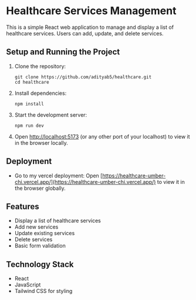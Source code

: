 # Healthcare Services Management

This is a simple React web application to manage and display a list of healthcare services. Users can add, update, and delete services.

## Setup and Running the Project

1. Clone the repository:
   ```
   git clone https://github.com/adityab5/healthcare.git
   cd healthcare
   ```

2. Install dependencies:
   ```
   npm install
   ```

3. Start the development server:
   ```
   npm run dev
   ```

4. Open [http://localhost:5173](http://localhost:5173) (or any other port of your localhost) to view it in the browser locally.

## Deployment

- Go to my vercel deployment:
   Open [https://healthcare-umber-chi.vercel.app/](https://healthcare-umber-chi.vercel.app/) to view it in the browser globally.



## Features

- Display a list of healthcare services
- Add new services
- Update existing services
- Delete services
- Basic form validation

## Technology Stack

- React
- JavaScript
- Tailwind CSS for styling
